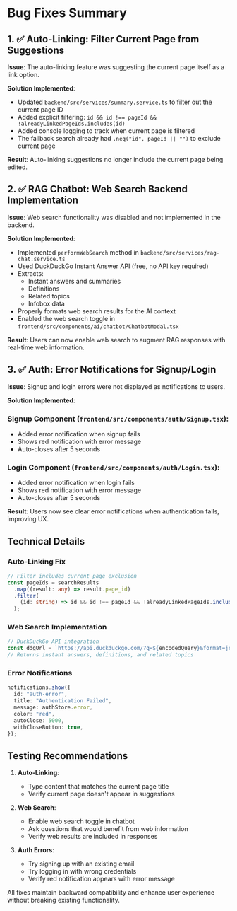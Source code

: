 # Bug Fixes Summary

## 1. ✅ Auto-Linking: Filter Current Page from Suggestions

**Issue**: The auto-linking feature was suggesting the current page itself as a link option.

**Solution Implemented**:

- Updated `backend/src/services/summary.service.ts` to filter out the current page ID
- Added explicit filtering: `id && id !== pageId && !alreadyLinkedPageIds.includes(id)`
- Added console logging to track when current page is filtered
- The fallback search already had `.neq("id", pageId || "")` to exclude current page

**Result**: Auto-linking suggestions no longer include the current page being edited.

## 2. ✅ RAG Chatbot: Web Search Backend Implementation

**Issue**: Web search functionality was disabled and not implemented in the backend.

**Solution Implemented**:

- Implemented `performWebSearch` method in `backend/src/services/rag-chat.service.ts`
- Used DuckDuckGo Instant Answer API (free, no API key required)
- Extracts:
  - Instant answers and summaries
  - Definitions
  - Related topics
  - Infobox data
- Properly formats web search results for the AI context
- Enabled the web search toggle in `frontend/src/components/ai/chatbot/ChatbotModal.tsx`

**Result**: Users can now enable web search to augment RAG responses with real-time web information.

## 3. ✅ Auth: Error Notifications for Signup/Login

**Issue**: Signup and login errors were not displayed as notifications to users.

**Solution Implemented**:

### Signup Component (`frontend/src/components/auth/Signup.tsx`):

- Added error notification when signup fails
- Shows red notification with error message
- Auto-closes after 5 seconds

### Login Component (`frontend/src/components/auth/Login.tsx`):

- Added error notification when login fails
- Shows red notification with error message
- Auto-closes after 5 seconds

**Result**: Users now see clear error notifications when authentication fails, improving UX.

## Technical Details

### Auto-Linking Fix

```typescript
// Filter includes current page exclusion
const pageIds = searchResults
  .map((result: any) => result.page_id)
  .filter(
    (id: string) => id && id !== pageId && !alreadyLinkedPageIds.includes(id)
  );
```

### Web Search Implementation

```typescript
// DuckDuckGo API integration
const ddgUrl = `https://api.duckduckgo.com/?q=${encodedQuery}&format=json&no_html=1&skip_disambig=1`;
// Returns instant answers, definitions, and related topics
```

### Error Notifications

```typescript
notifications.show({
  id: "auth-error",
  title: "Authentication Failed",
  message: authStore.error,
  color: "red",
  autoClose: 5000,
  withCloseButton: true,
});
```

## Testing Recommendations

1. **Auto-Linking**:

   - Type content that matches the current page title
   - Verify current page doesn't appear in suggestions

2. **Web Search**:

   - Enable web search toggle in chatbot
   - Ask questions that would benefit from web information
   - Verify web results are included in responses

3. **Auth Errors**:
   - Try signing up with an existing email
   - Try logging in with wrong credentials
   - Verify red notification appears with error message

All fixes maintain backward compatibility and enhance user experience without breaking existing functionality.
